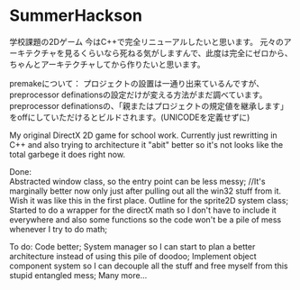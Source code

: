 # SummerHackson

学校課題の2Dゲーム
今はC++で完全リニューアルしたいと思います。
元々のアーキテクチャを見るくらいなら死ねる気がしますんで、此度は完全にゼロから、ちゃんとアーキテクチャしてから作りたいと思います。

premakeについて：
  プロジェクトの設置は一通り出来ているんですが、preprocessor definationsの設定だけが変える方法がまだ調べています。
  preprocessor definationsの、「親またはプロジェクトの規定値を継承します」をoffにしていただけるとビルドされます。(UNICODEを定義せずに)

My original DirectX 2D game for school work.
Currently just rewritting in C++ and also trying to architecture it "abit" better so it's not looks like the total garbege it does right now.

Done:  
  Abstracted window class, so the entry point can be less messy;
  //It's marginally better now only just after pulling out all the win32 stuff from it. Wish it was like this in the first place.
  Outline for the sprite2D system class;
  Started to do a wrapper for the directX math so I don't have to include it everywhere and also some functions so the code won't be a pile of mess whenever I try to do math;

To do:
  Code better;
  System manager so I can start to plan a better architecture instead of using this pile of doodoo;
  Implement object component system so I can decouple all the stuff and free myself from this stupid entangled mess;
  Many more...
